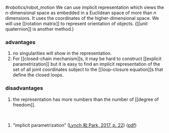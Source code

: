 #robotics/robot_motion 
We can use implicit representation which views the $n$-dimensional space as embedded in a Euclidean space of more than $n$ dimensions. It uses the coordinates of the higher-dimensional space. We will use [[rotation matrix]]  to represent orientation of objects. ([[unit quaternion]] is another method.)

### advantages

1. no singularities will show in the representation.
2. For [[closed-chain mechanism]]s, it may be hard to construct [[explicit parametrization]] but it is easy to find an implicit representation of  the set of all joint coordinates subject to the [[loop-closure equation]]s that define the closed loops.

### disadvantages

1. the representation has more numbers than the number of [[degree of freedom]].

‍

1. “implicit parametrization” ([Lynch 和 Park, 2017, p. 22](zotero://select/library/items/CK6BYIEW)) ([pdf](zotero://open-pdf/library/items/97TQKNC2?page=22&annotation=GSY7QLEF)) 
    
    ‍

    ‍

    ‍
